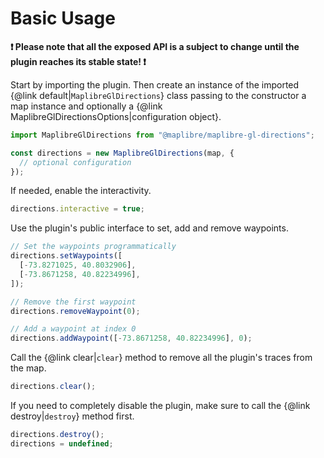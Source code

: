 # Basic Usage

**❗ Please note that all the exposed API is a subject to change until the plugin reaches its stable state! ❗**

Start by importing the plugin. Then create an instance of the imported {@link default|`MaplibreGlDirections`} class passing to the constructor a map instance and optionally a {@link MaplibreGlDirectionsOptions|configuration object}.

```typescript
import MaplibreGlDirections from "@maplibre/maplibre-gl-directions";

const directions = new MaplibreGlDirections(map, {
  // optional configuration
});
```

If needed, enable the interactivity.

```typescript
directions.interactive = true;
```

Use the plugin's public interface to set, add and remove waypoints.

```typescript
// Set the waypoints programmatically
directions.setWaypoints([
  [-73.8271025, 40.8032906],
  [-73.8671258, 40.82234996],
]);

// Remove the first waypoint
directions.removeWaypoint(0);

// Add a waypoint at index 0
directions.addWaypoint([-73.8671258, 40.82234996], 0);
```

Call the {@link clear|`clear`} method to remove all the plugin's traces from the map.

```typescript
directions.clear();
```

If you need to completely disable the plugin, make sure to call the {@link destroy|`destroy`} method first.

```typescript
directions.destroy();
directions = undefined;
```